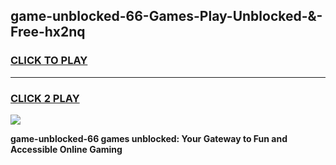 
## game-unblocked-66-Games-Play-Unblocked-&-Free-hx2nq
<h3>
<a href="https://premium76.site?title=game-unblocked-66&ref=24A">CLICK TO PLAY</a></h3>
<hr>

<h3>
<a href="https://premium76.site?title=game-unblocked-66&ref=24A">CLICK 2 PLAY</a>
  
</h3>

<a href="https://premium76.site?title=game-unblocked-66&ref=24A"><img src="https://clearcache.store/games.png"></a>


**game-unblocked-66 games unblocked: Your Gateway to Fun and Accessible Online Gaming**
